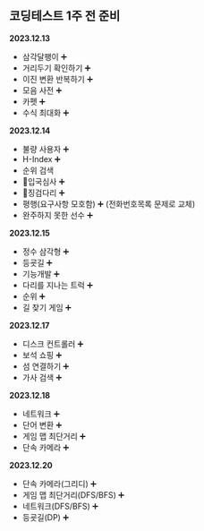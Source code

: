 ## 코딩테스트 1주 전 준비

<b>2023.12.13</b>

- 삼각달팽이 ➕
- 거리두기 확인하기 ➕
- 이진 변환 반복하기 ➕
- 모음 사전 ➕
- 카펫 ➕
- 수식 최대화 ➕

<b>2023.12.14</b>

- 불량 사용자 ➕
- H-Index ➕
- 순위 검색
- 💢입국심사 ➕
- 💢징검다리 ➕
- 평행(요구사항 모호함) ➕ (전화번호목록 문제로 교체)
- 완주하지 못한 선수 ➕

<b>2023.12.15</b>

- 정수 삼각형 ➕
- 등굣길 ➕
- 기능개발 ➕
- 다리를 지나는 트럭 ➕
- 순위 ➕
- 길 찾기 게임 ➕

<b>2023.12.17</b>

- 디스크 컨트롤러 ➕
- 보석 쇼핑 ➕
- 섬 연결하기 ➕
- 가사 검색 ➕

<b>2023.12.18</b>

- 네트워크 ➕
- 단어 변환 ➕
- 게임 맵 최단거리 ➕
- 단속 카메라 ➕

<b>2023.12.20</b>

- 단속 카메라(그리디) ➕
- 게임 맵 최단거리(DFS/BFS) ➕
- 네트워크(DFS/BFS) ➕
- 등굣길(DP) ➕